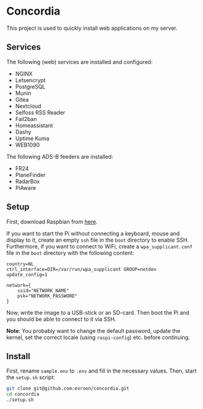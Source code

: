 # Concordia
This project is used to quickly install web applications on my server.

## Services
The following (web) services are installed and configured:
* NGINX
* Letsencrypt
* PostgreSQL
* Munin
* Gitea
* Nextcloud
* Selfoss RSS Reader
* Fail2ban
* Homeassistant
* Dashy
* Uptime Kuma
* WEB1090


The following ADS-B feeders are installed:
* FR24
* PlaneFinder
* RadarBox
* PiAware

## Setup
First, download Raspbian from [here](https://www.raspberrypi.com/software/operating-systems/).

If you want to start the Pi without connecting a keyboard, mouse and display to it, create an empty `ssh` file in the `boot` directory to enable SSH.
Furthermore, if you want to connect to WiFi, create a `wpa_supplicant.conf` file in the `boot` directory with the following content:
```
country=NL
ctrl_interface=DIR=/var/run/wpa_supplicant GROUP=netdev
update_config=1

network={
    ssid="NETWORK_NAME"
    psk="NETWORK_PASSWORD"
}
```
Now, write the image to a USB-stick or an SD-card. Then boot the Pi and you should be able to connect to it via SSH.

**Note**: You probably want to change the default password, update the kernel, set the correct locale (using `raspi-config`) etc. before continuing.

## Install
First, rename `sample.env` to `.env` and fill in the necessary values. Then, start the `setup.sh` script:

```bash
git clone git@github.com:evroon/concordia.git
cd concordia
./setup.sh
```

